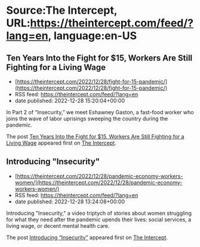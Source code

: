 # Source:The Intercept, URL:https://theintercept.com/feed/?lang=en, language:en-US

## Ten Years Into the Fight for $15, Workers Are Still Fighting for a Living Wage
 - [https://theintercept.com/2022/12/28/fight-for-15-pandemic/](https://theintercept.com/2022/12/28/fight-for-15-pandemic/)
 - RSS feed: https://theintercept.com/feed/?lang=en
 - date published: 2022-12-28 15:20:04+00:00

<p> In Part 2 of “Insecurity,” we meet Eshawney Gaston, a fast-food worker who joins the wave of labor uprisings sweeping the country during the pandemic.</p>
<p>The post <a href="https://theintercept.com/2022/12/28/fight-for-15-pandemic/" rel="nofollow">Ten Years Into the Fight for $15, Workers Are Still Fighting for a Living Wage</a> appeared first on <a href="https://theintercept.com" rel="nofollow">The Intercept</a>.</p>

## Introducing "Insecurity"
 - [https://theintercept.com/2022/12/28/pandemic-economy-workers-women/](https://theintercept.com/2022/12/28/pandemic-economy-workers-women/)
 - RSS feed: https://theintercept.com/feed/?lang=en
 - date published: 2022-12-28 13:24:08+00:00

<p>Introducing "Insecurity," a video triptych of stories about women struggling for what they need after the pandemic upends their lives: social services, a living wage, or decent mental health care.</p>
<p>The post <a href="https://theintercept.com/2022/12/28/pandemic-economy-workers-women/" rel="nofollow">Introducing &#8220;Insecurity&#8221;</a> appeared first on <a href="https://theintercept.com" rel="nofollow">The Intercept</a>.</p>

